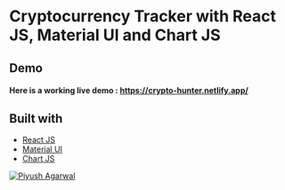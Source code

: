 # Cryptocurrency Tracker with React JS, Material UI and Chart JS


<!-- [![crypto](https://user-images.githubusercontent.com/51760520/136682357-5d269bb9-0e36-4f26-a468-fb2963dd9468.png)](https://youtu.be/QA6oTpMZp84) -->

## Demo
#### Here is a working live demo :  https://crypto-hunter.netlify.app/

## Built with 

- [React JS](https://reactjs.org/)
- [Material UI](https://v4.mui.com/)
- [Chart JS](https://reactchartjs.github.io/react-chartjs-2/#/)


[![Piyush Agarwal](https://avatars1.githubusercontent.com/u/51760520?v=3&s=144)](https://github.com/piyush-eon)

<!-- MIT © [Piyush Agarwal ](https://github.com/piyush-eon) -->
